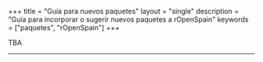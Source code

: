 +++
title = "Guía para nuevos paquetes"
layout = "single"
description = "Guía para incorporar o sugerir nuevos paquetes a rOpenSpain"
keywords = ["paquetes", "rOpenSpain"]
+++

TBA




---
